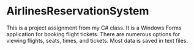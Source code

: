 # AirlinesReservationSystem
This is a project assignment from my C# class. It is a Windows Forms application for booking flight tickets. There are numerous options for viewing flights, seats, times, and tickets. Most data is saved in text files.
